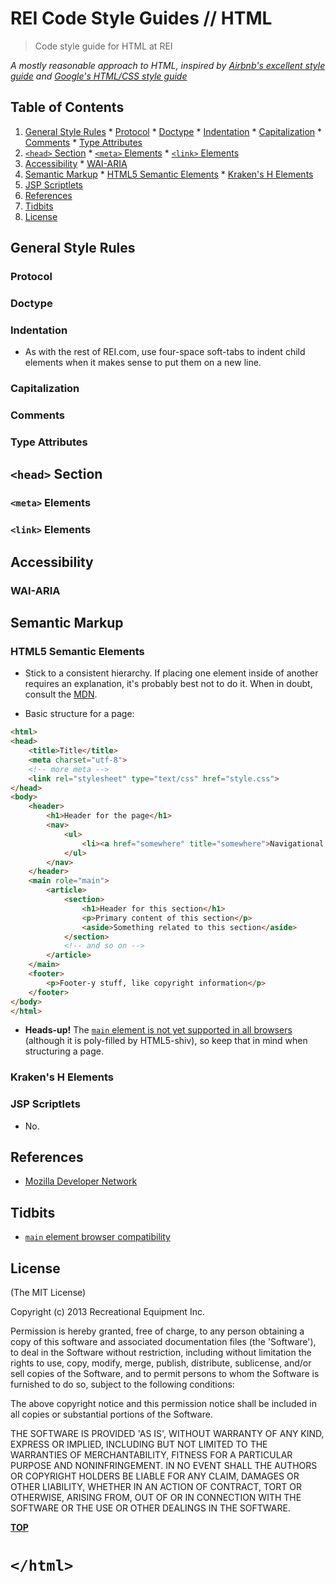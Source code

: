 # REI Code Style Guides // HTML

> Code style guide for HTML at REI

*A mostly reasonable approach to HTML, inspired by [Airbnb's excellent style guide][airbnb-js-styleguide] and [Google's HTML/CSS style guide](google-html-css-style-guide)*

[airbnb-js-styleguide]: //github.com/airbnb/javascript
[google-html-css-style-guide]: //google-styleguide.googlecode.com/svn/trunk/htmlcssguide.xml

<a name='TOC'>Table of Contents</a>
-----------------------------------

  1. [General Style Rules](#general)
    * [Protocol](#protocol)
    * [Doctype](#doctype)
    * [Indentation](#indentation)
    * [Capitalization](#capitalization)
    * [Comments](#comments)
    * [Type Attributes](#type-attributes)
  1. [`<head>` Section](#head)
    * [`<meta>` Elements](#meta)
    * [`<link>` Elements](#link)
  1. [Accessibility](#accessibility)
    * [WAI-ARIA](#wai-aria)
  1. [Semantic Markup](#semantics)
    * [HTML5 Semantic Elements](#semantic-elements)
    * [Kraken's H Elements](#h-elements)
  1. [JSP Scriptlets](#scriptlets)
  1. [References](#references)
  1. [Tidbits](#tidbits)
  1. [License](#license)

<a name='general'>General Style Rules</a>
-----------------------------------------

### <a name='protocol'>Protocol</a>

### <a name='doctype'>Doctype</a>

### <a name='indentation'>Indentation</a>

- As with the rest of REI.com, use four-space soft-tabs to indent child elements when it makes sense to put them on a new line.

### <a name='capitalization'>Capitalization</a>

### <a name='comments'>Comments</a>

### <a name='type-attributes'>Type Attributes</a>

<a name='head'>`<head>` Section</a>
-----------------------------------

### <a name='meta'>`<meta>` Elements</a>

### <a name='link'>`<link>` Elements</a>

<a name='accessibility'>Accessibility</a>
-----------------------------------------

### <a name='wai-aria'>WAI-ARIA</a>

<a name='semantics'>Semantic Markup</a>
-----------------------------------------------------

### <a name='semantic-elements'>HTML5 Semantic Elements</a>

- Stick to a consistent hierarchy. If placing one element inside of another requires an explanation, it's probably best not to do it. When in doubt, consult the [MDN](//developer.mozilla.org/en-US/docs/Web/HTML).

- Basic structure for a page:

```html
<html>
<head>
    <title>Title</title>
    <meta charset="utf-8">
    <!-- more meta -->
    <link rel="stylesheet" type="text/css" href="style.css">
</head>
<body>
    <header>
        <h1>Header for the page</h1>
        <nav>
            <ul>
                <li><a href="somewhere" title="somewhere">Navigational link for the page</a></li>
            </ul>
        </nav>
    </header>
    <main role="main">
        <article>
            <section>
                <h1>Header for this section</h1>
                <p>Primary content of this section</p>
                <aside>Something related to this section</aside>
            </section>
            <!-- and so on -->
        </article>
    </main>
    <footer>
        <p>Footer-y stuff, like copyright information</p>
    </footer>
</body>
</html>
```

- **Heads-up!** The [`main` element is not yet supported in all browsers](#main-element-compatibility) (although it is poly-filled by HTML5-shiv), so keep that in mind when structuring a page.

### <a name='h-elements'>Kraken's H Elements</a>

### <a name='scriptlets'>JSP Scriptlets</a>

- No.

<a name='references'>References</a>
-----------------------------------

  - [Mozilla Developer Network](mdn)

<a name='tidbits'>Tidbits</a>
-----------------------------

  - <a name='main-element-compatibility'>[`main` element browser compatibility](//developer.mozilla.org/en-US/docs/Web/HTML/Element/main#Browser_compatibility)</a>


## <a name='license'>License</a>

(The MIT License)

Copyright (c) 2013 Recreational Equipment Inc.

Permission is hereby granted, free of charge, to any person obtaining
a copy of this software and associated documentation files (the
'Software'), to deal in the Software without restriction, including
without limitation the rights to use, copy, modify, merge, publish,
distribute, sublicense, and/or sell copies of the Software, and to
permit persons to whom the Software is furnished to do so, subject to
the following conditions:

The above copyright notice and this permission notice shall be
included in all copies or substantial portions of the Software.

THE SOFTWARE IS PROVIDED 'AS IS', WITHOUT WARRANTY OF ANY KIND,
EXPRESS OR IMPLIED, INCLUDING BUT NOT LIMITED TO THE WARRANTIES OF
MERCHANTABILITY, FITNESS FOR A PARTICULAR PURPOSE AND NONINFRINGEMENT.
IN NO EVENT SHALL THE AUTHORS OR COPYRIGHT HOLDERS BE LIABLE FOR ANY
CLAIM, DAMAGES OR OTHER LIABILITY, WHETHER IN AN ACTION OF CONTRACT,
TORT OR OTHERWISE, ARISING FROM, OUT OF OR IN CONNECTION WITH THE
SOFTWARE OR THE USE OR OTHER DEALINGS IN THE SOFTWARE.

**[TOP](#TOC)**

# `</html>`
